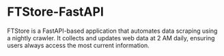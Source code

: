 # FTStore-FastAPI
FTStore is a FastAPI-based application that automates data scraping using a nightly crawler. It collects and updates web data at 2 AM daily, ensuring users always access the most current information.
